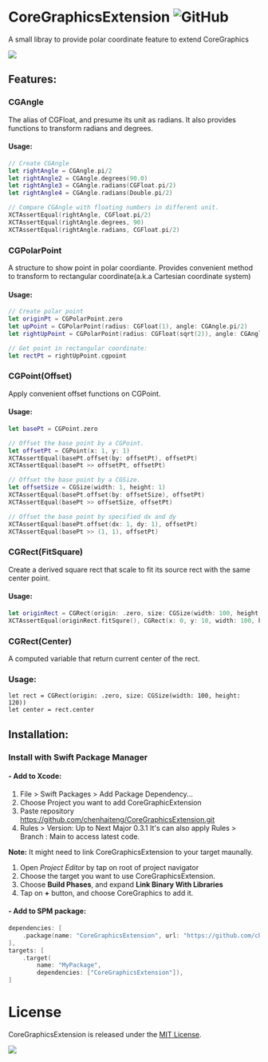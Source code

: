 # CoreGraphicsExtension ![GitHub](https://img.shields.io/github/license/chenhaiteng/coregraphicsextension?style=plastic)

A small libray to provide polar coordinate feature to extend CoreGraphics

<a href="https://www.buymeacoffee.com/chenhaiteng"><img src="https://img.buymeacoffee.com/button-api/?text=Buy me a coffee&emoji=☕&slug=chenhaiteng&button_colour=FFDD00&font_colour=000000&font_family=Cookie&outline_colour=000000&coffee_colour=ffffff" /></a>

## Features:
### CGAngle
The alias of CGFloat, and presume its unit as radians.
It also provides functions to transform radians and degrees.

#### Usage:
```swift
// Create CGAngle
let rightAngle = CGAngle.pi/2
let rightAngle2 = CGAngle.degrees(90.0)
let rightAngle3 = CGAngle.radians(CGFloat.pi/2)
let rightAngle4 = CGAngle.radians(Double.pi/2)

// Compare CGAngle with floating numbers in different unit. 
XCTAssertEqual(rightAngle, CGFloat.pi/2)
XCTAssertEqual(rightAngle.degrees, 90)
XCTAssertEqual(rightAngle.radians, CGFloat.pi/2)
```

### CGPolarPoint
A structure to show point in polar coordiante.
Provides convenient method to transform to rectangular coordinate(a.k.a Cartesian coordinate system) 

#### Usage:
```swift
// Create polar point
let originPt = CGPolarPoint.zero
let upPoint = CGPolarPoint(radius: CGFloat(1), angle: CGAngle.pi/2)
let rightUpPoint = CGPolarPoint(radius: CGFloat(sqrt(2)), angle: CGAngle.pi/4)

// Get point in rectangular coordinate:
let rectPt = rightUpPoint.cgpoint
```
### CGPoint(Offset)
Apply convenient offset functions on CGPoint.

#### Usage:
```swift
let basePt = CGPoint.zero

// Offset the base point by a CGPoint.
let offsetPt = CGPoint(x: 1, y: 1)
XCTAssertEqual(basePt.offset(by: offsetPt), offsetPt)
XCTAssertEqual(basePt >> offsetPt, offsetPt)

// Offset the base point by a CGSize.
let offsetSize = CGSize(width: 1, height: 1)
XCTAssertEqual(basePt.offset(by: offsetSize), offsetPt)
XCTAssertEqual(basePt >> offsetSize, offsetPt)

// Offset the base point by specified dx and dy
XCTAssertEqual(basePt.offset(dx: 1, dy: 1), offsetPt)
XCTAssertEqual(basePt >> (1, 1), offsetPt)

```

### CGRect(FitSquare)
Create a derived square rect that scale to fit its source rect with the same center point.

#### Usage:
```swift
let originRect = CGRect(origin: .zero, size: CGSize(width: 100, height: 120))
XCTAssertEqual(originRect.fitSqure(), CGRect(x: 0, y: 10, width: 100, height: 100))

```

### CGRect(Center)
A computed variable that return current center of the rect.

### Usage:
```
let rect = CGRect(origin: .zero, size: CGSize(width: 100, height: 120))
let center = rect.center
```

## Installation:
### Install with Swift Package Manager
#### - Add to Xcode:

1. File > Swift Packages > Add Package Dependency...
2. Choose Project you want to add CoreGraphicExtension
3. Paste repository https://github.com/chenhaiteng/CoreGraphicsExtension.git
4. Rules > Version: Up to Next Major 0.3.1
It's can also apply Rules > Branch : Main to access latest code.

**Note:** It might need to link CoreGraphicsExtension to your target maunally.

1. Open *Project Editor* by tap on root of project navigator
2. Choose the target you want to use CoreGraphicsExtension.
3. Choose **Build Phases**, and expand **Link Binary With Libraries**
4. Tap on **+** button, and choose CoreGraphics to add it.

#### - Add to SPM package: 
```swift
dependencies: [
    .package(name: "CoreGraphicsExtension", url: "https://github.com/chenhaiteng/CoreGraphicsExtension.git", from: "0.3.1")
],
targets: [
    .target(
        name: "MyPackage",
        dependencies: ["CoreGraphicsExtension"]),
]
```

# License
CoreGraphicsExtension is released under the [MIT License](LICENSE).

<a href="https://www.buymeacoffee.com/chenhaiteng"><img src="https://img.buymeacoffee.com/button-api/?text=Buy me a coffee&emoji=☕&slug=chenhaiteng&button_colour=FFDD00&font_colour=000000&font_family=Cookie&outline_colour=000000&coffee_colour=ffffff" /></a>
